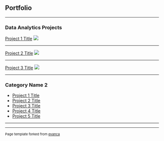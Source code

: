 ## Portfolio

---

### Data Analytics Projects

[Project 1 Title](/sample_page)
<img src="images/dummy_thumbnail.jpg?raw=true"/>

---
[Project 2 Title](/sample_page)
<img src="images/dummy_thumbnail.jpg?raw=true"/>

---
[Project 3 Title](/sample_page)
<img src="images/dummy_thumbnail.jpg?raw=true"/>

---

### Category Name 2

- [Project 1 Title](http://example.com/)
- [Project 2 Title](http://example.com/)
- [Project 3 Title](http://example.com/)
- [Project 4 Title](http://example.com/)
- [Project 5 Title](http://example.com/)

---




---
<p style="font-size:11px">Page template forked from <a href="https://github.com/evanca/quick-portfolio">evanca</a></p>
<!-- Remove above link if you don't want to attibute -->
